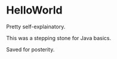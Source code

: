 # HelloWorld

Pretty self-explainatory.

This was a stepping stone for Java basics.

Saved for posterity.
